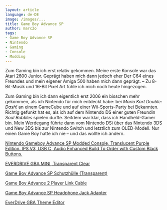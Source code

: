 ```yaml
---
layout: article
language: de-DE
image: /images/...
title: Game Boy Advance SP
author: marc2o
tags:
- Game Boy Advance SP
- Nintendo
- Gaming
- Console
- Modding
---
```


Zum Gaming bin ich erst relativ gekommen. Meine erste Konsole war das Atari 2600 Junior. Geprägt haben mich dann jedoch eher Der C64 eines Freundes und mein eigener Amiga 500 haben mich dann geprägt. – Zu 8-Bit-Musik und 16-Bit Pixel Art fühle ich mich noch heute hingezogen.

Zum Gaming bin ich dann eigentlich erst 2006 ein bisschen mehr gekommen, als ich Nintendo für mich entdeckt habe: bei _Mario Kart Double: Dash!_ an einem GameCube und auf einer Wii-Sports-Party bei Bekannten. Richtig gefunkt hat es, als ich auf dem Nintendo DS einer guten Freundin _Soul Bubbles_ spielen durfte. Seitdem war klar, dass ich Handheld-Gamer bin. Mein Werdegang führte dann vom Nintendo DSi über das Nintendo 3DS und New 3DS bis zur Nintendo Switch und letztlich zum OLED-Modell. Nur einen Game Boy hatte ich nie – und das wollte ich ändern.

[Nintendo Gameboy Advance SP Modded Console, Translucent Purple Edition. IPS V3, USB C, Audio Enhanced Build To Order with Custom Black Buttons.](https://shopmodernmods.com/collections/nintendo-gameboy-sp/products/nintendo-gameboy-advance-sp-modded-console-translucent-purple-edition-ips-v2-usb-c-audio-enhanced-build-to-order-w-custom-buttons?variant=40302993473705)

[EVERDRIVE GBA MINI, Transparent Clear](https://everdrive.me/cartridges/everdrive-gba-mini.html)

[Game Boy Advance SP Schutzhülle (Transparent)](https://www.silentmodding.com/de/game-boy-advance-sp-schutzhulle-transparent.html)

[Game Boy Advance 2 Player Link Cable](https://www.retronintendokaufen.de/gameboy/gameboy-advance-gba/link-kabel)

[Game Boy Advance SP Headphone Jack Adapter](https://www.retronintendokaufen.de/gameboy-advance-gba/gameboy-advance-sp-headphone-jack-adapter)

[EverDrive GBA Theme Editor](https://orangeglo.github.io/everdrive-gba-editor/)